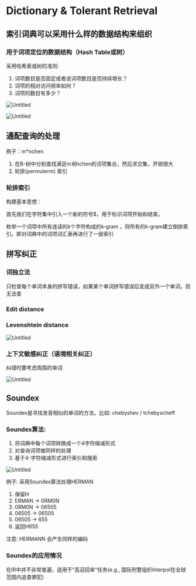 # Dictionary & Tolerant Retrieval

## 索引词典可以采用什么样的数据结构来组织

### 用于词项定位的数据结构（Hash Table或树）

采用哈希表或树的准则:

1. 词项数目是否固定或者说词项数目是否持续增长？
2. 词项的相对访问频率如何？
3. 词项的数目有多少？

![Untitled](https://s3-us-west-2.amazonaws.com/secure.notion-static.com/949f5fe1-038a-48d7-b5e5-b831eab82cea/Untitled.png)

![Untitled](https://s3-us-west-2.amazonaws.com/secure.notion-static.com/4041f042-da0c-44c5-9efe-014f677c40d2/Untitled.png)

## 通配查询的处理

例子：m*nchen

1. 在B-树中分别查找满足m*和*nchen的词项集合，然后求交集，开销很大
2. 轮排(permuterm) 索引

### 轮排索引

构建基本思想：

首先我们在字符集中引入一个新的符号$，用于标识词项开始和结束。

枚举一个词项中所有连读的k个字符构成的k‐gram ，将所有的k-gram建立倒排索引。即对词典中的词项词汇表再进行了一层索引

## 拼写纠正

### 词独立法

只检查每个单词本身的拼写错误，如果某个单词拼写错误后变成另外一个单词，则无法查

### Edit distance

### Levenshtein distance

![Untitled](https://s3-us-west-2.amazonaws.com/secure.notion-static.com/e92f06c0-9c81-4a0a-a123-e1bdd1dff77b/Untitled.png)

### 上下文敏感纠正（语境相关纠正）

纠错时要考虑周围的单词

![Untitled](https://s3-us-west-2.amazonaws.com/secure.notion-static.com/4451a37e-7c87-42b0-b3f8-8acee104fe55/Untitled.png)

## Soundex

Soundex是寻找发音相似的单词的方法，比如: chebyshev / tchebyscheff

### Soundex算法:

1. 将词典中每个词项转换成一个4字符缩减形式
2. 对查询词项做同样的处理
3. 基于4-字符缩减形式进行索引和搜索

![Untitled](https://s3-us-west-2.amazonaws.com/secure.notion-static.com/91ba2e43-cfd0-4452-af66-4ff40ca535ee/Untitled.png)

例子: 采用Soundex算法处理HERMAN

1. 保留H
2. ERMAN → 0RM0N
3. 0RM0N → 06505
4. 06505 → 06505
5. 06505 → 655
6. 返回H655

注意: HERMANN 会产生同样的编码

### Soundex的应用情况

在IR中并不非常普遍，适用于“高召回率”任务(e.g., 国际刑警组织Interpol在全球范围内追查罪犯)